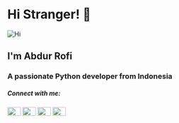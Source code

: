 # Hi Stranger! 👋 

![Hi](https://media.giphy.com/media/ASd0Ukj0y3qMM/giphy.gif)

<h2>I'm Abdur Rofi</h1>
<h3>A passionate Python developer from Indonesia</h3>

<h5>Connect with me:</h5>
<p>
<a href="https://dev.to/mrofisr" target="blank"><img align="center" src="https://cdn.jsdelivr.net/npm/simple-icons@3.0.1/icons/dev-dot-to.svg" alt="mrofisr" height="20" width="30" /></a>
<a href="https://twitter.com/mrofisr_" target="blank"><img align="center" src="https://cdn.jsdelivr.net/npm/simple-icons@3.0.1/icons/twitter.svg" alt="mrofisr_" height="20" width="30" /></a>
<a href="https://linkedin.com/in/mrofisr" target="blank"><img align="center" src="https://cdn.jsdelivr.net/npm/simple-icons@3.0.1/icons/linkedin.svg" alt="mrofisr" height="20" width="30" /></a>
<a href="https://t.me/mrofisr" target="blank"><img align="center" src="https://cdn.jsdelivr.net/npm/simple-icons@3.0.1/icons/telegram.svg" alt="mrofisr" height="20" width="30" /></a>
</p>
